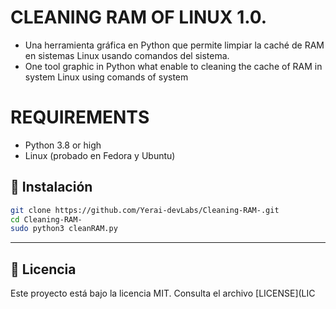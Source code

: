 # CLEANING RAM OF LINUX 1.0.

- Una herramienta gráfica en Python que permite limpiar la caché de RAM en sistemas Linux usando comandos del sistema.
- One tool graphic in Python what enable to cleaning the cache of RAM in system Linux using comands of system

# REQUIREMENTS
- Python 3.8 or high
- Linux (probado en Fedora y Ubuntu)

## 🚀 Instalación

```bash
git clone https://github.com/Yerai-devLabs/Cleaning-RAM-.git
cd Cleaning-RAM-
sudo python3 cleanRAM.py
```

---

## 📄 Licencia

Este proyecto está bajo la licencia MIT. Consulta el archivo [LICENSE](LIC
